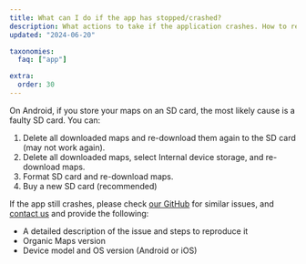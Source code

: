 ```yaml
---
title: What can I do if the app has stopped/crashed?
description: What actions to take if the application crashes. How to report critical bugs to developers
updated: "2024-06-20"

taxonomies:
  faq: ["app"]

extra:
  order: 30
---
```


On Android, if you store your maps on an SD card, the most likely cause is a faulty SD card. You can:
1. Delete all downloaded maps and re-download them again to the SD card (may not work again).
2. Delete all downloaded maps, select Internal device storage, and re-download maps.
3. Format SD card and re-download maps.
4. Buy a new SD card (recommended)

If the app still crashes, please check [our GitHub](https://github.com/organicmaps/organicmaps/issues/) for similar issues, and [contact us](mailto:support@organicmaps.app) and provide the following:

* A detailed description of the issue and steps to reproduce it
* Organic Maps version
* Device model and OS version (Android or iOS) 
